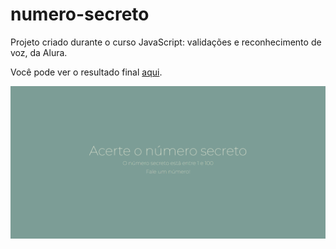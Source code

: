 # numero-secreto
Projeto criado durante o curso JavaScript: validações e reconhecimento de voz, da Alura.

Você pode ver o resultado final [aqui](https://jessicalorenzon.github.io/numero-secreto).

![numero-secreto](numero-secreto.png)